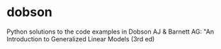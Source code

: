 dobson
======

Python solutions to the code examples in Dobson AJ &amp; Barnett AG: "An Introduction to Generalized Linear Models (3rd ed)
